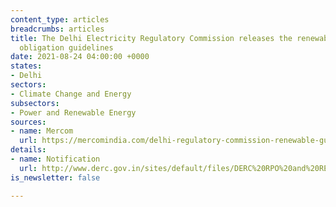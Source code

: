 ```yaml
---
content_type: articles
breadcrumbs: articles
title: The Delhi Electricity Regulatory Commission releases the renewable purchase
  obligation guidelines
date: 2021-08-24 04:00:00 +0000
states:
- Delhi
sectors:
- Climate Change and Energy
subsectors:
- Power and Renewable Energy
sources:
- name: Mercom
  url: https://mercomindia.com/delhi-regulatory-commission-renewable-guidelines/
details:
- name: Notification
  url: http://www.derc.gov.in/sites/default/files/DERC%20RPO%20and%20REC%20Framework%20implementation%202021.pdf
is_newsletter: false

---
```

